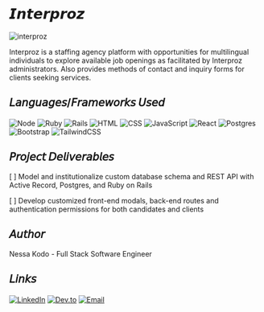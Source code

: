 # 𝙄𝙣𝙩𝙚𝙧𝙥𝙧𝙤𝙯

![interproz](/server/assets/demo-1.png)

Interproz is a staffing agency platform with opportunities for multilingual individuals to explore available job openings as facilitated by Interproz administrators. Also provides methods of contact and inquiry forms for clients seeking services.

## 𝘓𝘢𝘯𝘨𝘶𝘢𝘨𝘦𝘴/𝘍𝘳𝘢𝘮𝘦𝘸𝘰𝘳𝘬𝘴 𝘜𝘴𝘦𝘥

####
![Node](https://img.shields.io/badge/Node.js-b325ae?style=for-the-badge&logo=nodedotjs&logoColor=white)
![Ruby](https://img.shields.io/badge/ruby-b325ae?style=for-the-badge&logo=ruby&logoColor=white)
![Rails](https://img.shields.io/badge/rails-b325ae?style=for-the-badge&logo=ruby-on-rails&logoColor=white)
![HTML](https://img.shields.io/badge/HTML5-b325ae?style=for-the-badge&logo=html5&logoColor=white)
![CSS](https://img.shields.io/badge/CSS3-b325ae?style=for-the-badge&logo=css3&logoColor=white)
![JavaScript](https://img.shields.io/badge/javascript-b325ae?style=for-the-badge&logo=javascript&logoColor=white)
![React](https://img.shields.io/badge/react-b325ae?style=for-the-badge&logo=react&logoColor=white)
![Postgres](https://img.shields.io/badge/postgres-b325ae?style=for-the-badge&logo=postgresql&logoColor=white)
![Bootstrap](https://img.shields.io/badge/bootstrap-b325ae?style=for-the-badge&logo=bootstrap&logoColor=white)
![TailwindCSS](https://img.shields.io/badge/tailwindcss-b325ae?style=for-the-badge&logo=tailwind-css&logoColor=white)

## 𝘗𝘳𝘰𝘫𝘦𝘤𝘵 𝘋𝘦𝘭𝘪𝘷𝘦𝘳𝘢𝘣𝘭𝘦𝘴

[ ] Model and institutionalize custom database schema and REST API with Active Record, Postgres, and Ruby on Rails

[ ] Develop customized front-end modals, back-end routes and authentication permissions for both candidates and clients

## 𝘈𝘶𝘵𝘩𝘰𝘳

Nessa Kodo - Full Stack Software Engineer

## 𝘓𝘪𝘯𝘬𝘴

####
[![LinkedIn](https://img.shields.io/badge/LinkedIn-b325ae?style=for-the-badge&logo=linkedin&logoColor=white)](https://www.linkedin.com/in/nessakodo/)
[![Dev.to](https://img.shields.io/badge/dev.to-b325ae?style=for-the-badge&logo=dev.to&logoColor=white)](https://dev.to/nessakodo)
[![Email](https://img.shields.io/badge/Gmail-b325ae?style=for-the-badge&logo=gmail&logoColor=white)](mailto:nessakodo@gmail.com)